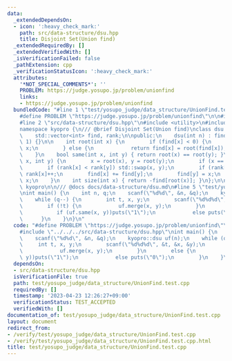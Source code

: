 ```yaml
---
data:
  _extendedDependsOn:
  - icon: ':heavy_check_mark:'
    path: src/data-structure/dsu.hpp
    title: Disjoint Set(Union find)
  _extendedRequiredBy: []
  _extendedVerifiedWith: []
  _isVerificationFailed: false
  _pathExtension: cpp
  _verificationStatusIcon: ':heavy_check_mark:'
  attributes:
    '*NOT_SPECIAL_COMMENTS*': ''
    PROBLEM: https://judge.yosupo.jp/problem/unionfind
    links:
    - https://judge.yosupo.jp/problem/unionfind
  bundledCode: "#line 1 \"test/yosupo_judge/data_structure/UnionFind.test.cpp\"\n\
    #define PROBLEM \"https://judge.yosupo.jp/problem/unionfind\"\n\n#include<iostream>\n\
    #line 2 \"src/data-structure/dsu.hpp\"\n#include <utility>\n#include <vector>\n\
    namespace kyopro {\n/// @brief Disjoint Set(Union find)\nclass dsu {\nprivate:\n\
    \    std::vector<int> find, rank;\n\npublic:\n    dsu(int n) : find(n, -1), rank(n,\
    \ 1) {}\n\n    int root(int x) {\n        if (find[x] < 0) {\n            return\
    \ x;\n        } else {\n            return find[x] = root(find[x]);\n        }\n\
    \    }\n    bool same(int x, int y) { return root(x) == root(y); }\n    int merge(int\
    \ x, int y) {\n        x = root(x), y = root(y);\n        if (x == y) return x;\n\
    \        if (rank[x] < rank[y]) std::swap(x, y);\n        if (rank[x] == rank[y])\
    \ rank[x]++;\n        find[x] += find[y];\n        find[y] = x;\n        return\
    \ x;\n    }\n    int size(int x) { return -find[root(x)]; }\n};\n\n};  // namespace\
    \ kyopro\n\n/// @docs docs/data-structure/dsu.md\n#line 5 \"test/yosupo_judge/data_structure/UnionFind.test.cpp\"\
    \nint main() {\n    int n, q;\n    scanf(\"%d%d\", &n, &q);\n    kyopro::dsu uf(n);\n\
    \    while (q--) {\n        int t, x, y;\n        scanf(\"%d%d%d\", &t, &x, &y);\n\
    \        if (!t) {\n            uf.merge(x, y);\n        }\n        else {\n \
    \           if (uf.same(x, y))puts(\"1\");\n            else puts(\"0\");\n  \
    \      }\n    }\n}\n"
  code: "#define PROBLEM \"https://judge.yosupo.jp/problem/unionfind\"\n\n#include<iostream>\n\
    #include \"../../../src/data-structure/dsu.hpp\"\nint main() {\n    int n, q;\n\
    \    scanf(\"%d%d\", &n, &q);\n    kyopro::dsu uf(n);\n    while (q--) {\n   \
    \     int t, x, y;\n        scanf(\"%d%d%d\", &t, &x, &y);\n        if (!t) {\n\
    \            uf.merge(x, y);\n        }\n        else {\n            if (uf.same(x,\
    \ y))puts(\"1\");\n            else puts(\"0\");\n        }\n    }\n}"
  dependsOn:
  - src/data-structure/dsu.hpp
  isVerificationFile: true
  path: test/yosupo_judge/data_structure/UnionFind.test.cpp
  requiredBy: []
  timestamp: '2023-04-23 12:26:27+09:00'
  verificationStatus: TEST_ACCEPTED
  verifiedWith: []
documentation_of: test/yosupo_judge/data_structure/UnionFind.test.cpp
layout: document
redirect_from:
- /verify/test/yosupo_judge/data_structure/UnionFind.test.cpp
- /verify/test/yosupo_judge/data_structure/UnionFind.test.cpp.html
title: test/yosupo_judge/data_structure/UnionFind.test.cpp
---
```

